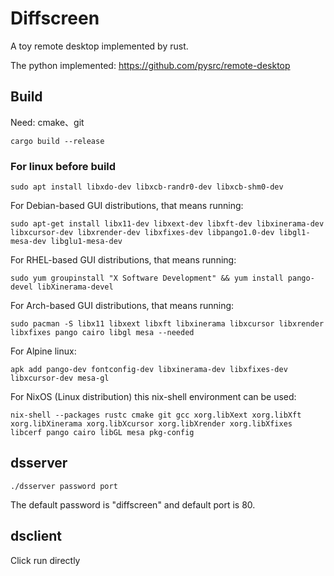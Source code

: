 # Diffscreen

A toy remote desktop implemented by rust.

The python implemented: https://github.com/pysrc/remote-desktop

## Build

Need: cmake、git

`cargo build --release`

### For linux before build

`sudo apt install libxdo-dev libxcb-randr0-dev libxcb-shm0-dev`

For Debian-based GUI distributions, that means running:

`sudo apt-get install libx11-dev libxext-dev libxft-dev libxinerama-dev libxcursor-dev libxrender-dev libxfixes-dev libpango1.0-dev libgl1-mesa-dev libglu1-mesa-dev`

For RHEL-based GUI distributions, that means running:

`sudo yum groupinstall "X Software Development" && yum install pango-devel libXinerama-devel`

For Arch-based GUI distributions, that means running:

`sudo pacman -S libx11 libxext libxft libxinerama libxcursor libxrender libxfixes pango cairo libgl mesa --needed`

For Alpine linux:

`apk add pango-dev fontconfig-dev libxinerama-dev libxfixes-dev libxcursor-dev mesa-gl`

For NixOS (Linux distribution) this nix-shell environment can be used:

`nix-shell --packages rustc cmake git gcc xorg.libXext xorg.libXft xorg.libXinerama xorg.libXcursor xorg.libXrender xorg.libXfixes libcerf pango cairo libGL mesa pkg-config`



## dsserver

`./dsserver password port`

The default password is "diffscreen" and default port is 80.


## dsclient

Click run directly

